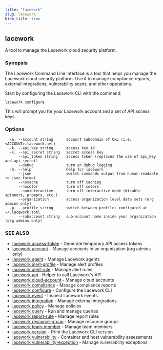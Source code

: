 ```yaml
---
title: "lacework"
slug: lacework
hide_title: true
---
```


## lacework

A tool to manage the Lacework cloud security platform.

### Synopsis

The Lacework Command Line Interface is a tool that helps you manage the
Lacework cloud security platform. Use it to manage compliance reports,
external integrations, vulnerability scans, and other operations.

Start by configuring the Lacework CLI with the command:

    lacework configure

This will prompt you for your Lacework account and a set of API access keys.

### Options

```
  -a, --account string      account subdomain of URL (i.e. <ACCOUNT>.lacework.net)
  -k, --api_key string      access key id
  -s, --api_secret string   secret access key
      --api_token string    access token (replaces the use of api_key and api_secret)
      --debug               turn on debug logging
  -h, --help                help for lacework
      --json                switch commands output from human-readable to json format
      --nocache             turn off caching
      --nocolor             turn off colors
      --noninteractive      turn off interactive mode (disable spinners, prompts, etc.)
      --organization        access organization level data sets (org admins only)
  -p, --profile string      switch between profiles configured at ~/.lacework.toml
      --subaccount string   sub-account name inside your organization (org admins only)
```

### SEE ALSO

* [lacework access-token](lacework_access-token.md)	 - Generate temporary API access tokens
* [lacework account](lacework_account.md)	 - Manage accounts in an organization (org admins only)
* [lacework agent](lacework_agent.md)	 - Manage Lacework agents
* [lacework alert-profile](lacework_alert-profile.md)	 - Manage alert profiles
* [lacework alert-rule](lacework_alert-rule.md)	 - Manage alert rules
* [lacework api](lacework_api.md)	 - Helper to call Lacework's API
* [lacework cloud-account](lacework_cloud-account.md)	 - Manage cloud accounts
* [lacework compliance](lacework_compliance.md)	 - Manage compliance reports
* [lacework configure](lacework_configure.md)	 - Configure the Lacework CLI
* [lacework event](lacework_event.md)	 - Inspect Lacework events
* [lacework integration](lacework_integration.md)	 - Manage external integrations
* [lacework policy](lacework_policy.md)	 - Manage policies
* [lacework query](lacework_query.md)	 - Run and manage queries
* [lacework report-rule](lacework_report-rule.md)	 - Manage report rules
* [lacework resource-group](lacework_resource-group.md)	 - Manage resource groups
* [lacework team-member](lacework_team-member.md)	 - Manage team members
* [lacework version](lacework_version.md)	 - Print the Lacework CLI version
* [lacework vulnerability](lacework_vulnerability.md)	 - Container and host vulnerability assessments
* [lacework vulnerability-exception](lacework_vulnerability-exception.md)	 - Manage vulnerability exceptions

